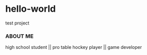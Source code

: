 # hello-world
test project

### ABOUT ME
high school student || pro table hockey player || game developer
